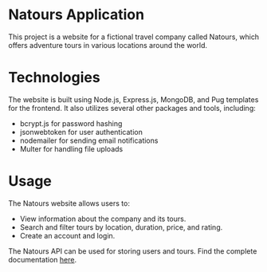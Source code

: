 # Natours Application

This project is a website for a fictional travel company called Natours, which offers adventure tours in various locations around the world.


# Technologies

The website is built using Node.js, Express.js, MongoDB, and Pug templates for the frontend. It also utilizes several other packages and tools, including:

- bcrypt.js for password hashing
- jsonwebtoken for user authentication
- nodemailer for sending email notifications
- Multer for handling file uploads

# Usage

The Natours website allows users to:

- View information about the company and its tours.
- Search and filter tours by location, duration, price, and rating.
- Create an account and login.

The Natours API can be used for storing users and tours. Find the complete documentation [here](https://documenter.getpostman.com/view/23552536/2s93Y3tfNd).
